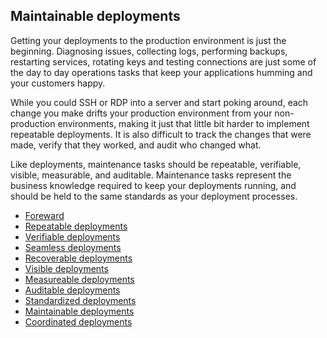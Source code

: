 ## Maintainable deployments

Getting your deployments to the production environment is just the beginning. Diagnosing issues, collecting logs, performing backups, restarting services, rotating keys and testing connections are just some of the day to day operations tasks that keep your applications humming and your customers happy.

While you could SSH or RDP into a server and start poking around, each change you make drifts your production environment from your non-production environments, making it just that little bit harder to implement repeatable deployments. It is also difficult to track the changes that were made, verify that they worked, and audit who changed what.

Like deployments, maintenance tasks should be repeatable, verifiable, visible, measurable, and auditable. Maintenance tasks represent the business knowledge required to keep your deployments running, and should be held to the same standards as your deployment processes.

* [Foreward](../chapter0/index.md)
* [Repeatable deployments](../chapter1/index.md)
* [Verifiable deployments](../chapter2/index.md)
* [Seamless deployments](../chapter3/index.md)
* [Recoverable deployments](../chapter4/index.md)
* [Visible deployments](../chapter5/index.md)
* [Measureable deployments](../chapter6/index.md)
* [Auditable deployments](../chapter7/index.md)
* [Standardized deployments](../chapter8/index.md)
* [Maintainable deployments](../chapter9/index.md)
* [Coordinated deployments](../chapter10/index.md)